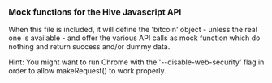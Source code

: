 ### Mock functions for the Hive Javascript API ###

When this file is included, it will define the 'bitcoin' object - unless the
real one is available - and offer the various API calls as mock function which
do nothing and return success and/or dummy data.

Hint: You might want to run Chrome with the '--disable-web-security' flag in
order to allow makeRequest() to work properly.
